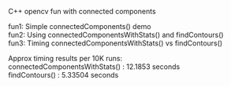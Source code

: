 C++ opencv fun with connected components

fun1: Simple connectedComponents() demo  
fun2: Using connectedComponentsWithStats() and findContours()  
fun3: Timing connectedComponentsWithStats() vs findContours()  

Approx timing results per 10K runs:  
connectedComponentsWithStats() : 12.1853 seconds  
findContours() : 5.33504 seconds
